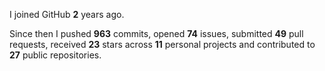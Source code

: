 I joined GitHub **2** years ago.

Since then I pushed **963** commits, opened **74** issues, submitted **49** pull requests, received **23** stars across **11** personal projects and contributed to **27** public repositories.
